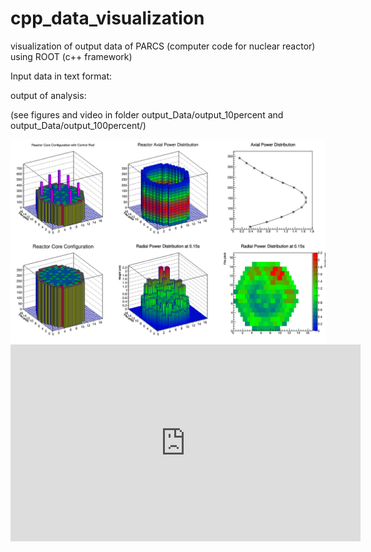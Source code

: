 # cpp_data_visualization
visualization of output data of PARCS (computer code for nuclear reactor) using ROOT (c++ framework)


Input data in text format:

output of analysis:<br>

(see figures and video in folder output_Data/output_10percent and output_Data/output_100percent/)<br>

<img src="./docs/PowDistr_14_0_15.png" width="800">


<iframe width="560" height="315" src="https://www.youtube.com/embed/joDI_G37_9g" frameborder="0" allow="accelerometer; autoplay; encrypted-media; gyroscope; picture-in-picture" allowfullscreen></iframe>